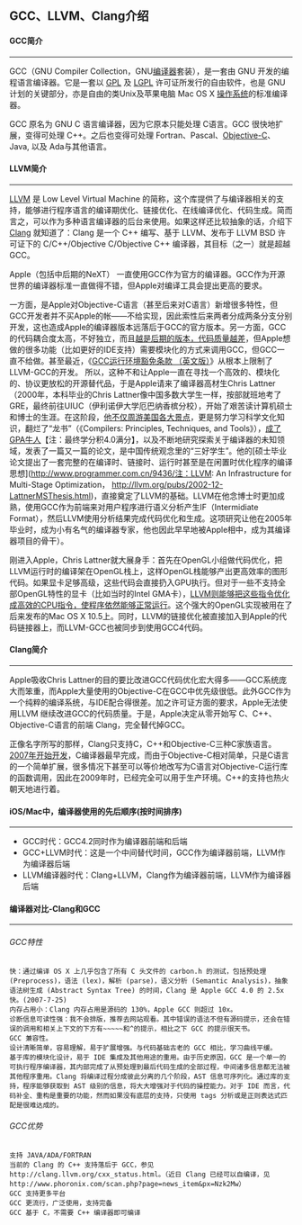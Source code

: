 ## GCC、LLVM、Clang介绍



#### GCC简介

----

GCC（GNU Compiler Collection，GNU[编译器](http://baike.baidu.com/view/487018.htm)套装），是一套由 GNU 开发的编程语言编译器。它是一套以 [GPL](http://baike.baidu.com/view/130692.htm) 及 [LGPL](http://baike.baidu.com/view/606545.htm) 许可证所发行的自由软件，也是 GNU计划的关键部分，亦是自由的类Unix及苹果电脑 Mac OS X [操作系统](http://baike.baidu.com/view/880.htm)的标准编译器。

GCC 原名为 GNU C 语言编译器，因为它原本只能处理 C语言。GCC 很快地扩展，变得可处理 C++。之后也变得可处理 Fortran、Pascal、[Objective-C](http://baike.baidu.com/view/45.htm)、Java, 以及 Ada与其他语言。



#### LLVM简介

----

 [LLVM](http://llvm.org/) 是 Low Level Virtual Machine 的简称，这个库提供了与编译器相关的支持，能够进行程序语言的编译期优化、链接优化、在线编译优化、代码生成。简而言之，可以作为多种语言编译器的后台来使用。如果这样还比较抽象的话，介绍下 [Clang](http://clang.llvm.org/) 就知道了：Clang 是一个 C++ 编写、基于 LLVM、发布于 LLVM BSD 许可证下的 C/C++/Objective C/Objective C++ 编译器，其目标（之一）就是超越 GCC。



Apple（包括中后期的NeXT） 一直使用GCC作为官方的编译器。GCC作为开源世界的编译器标准一直做得不错，但Apple对编译工具会提出更高的要求。

  一方面，是Apple对Objective-C语言（甚至后来对C语言）新增很多特性，但GCC开发者并不买Apple的帐——不给实现，因此索性后来两者分成两条分支分别开发，这也造成Apple的编译器版本远落后于GCC的官方版本。另一方面，GCC的代码耦合度太高，不好独立，而且[越是后期的版本，代码质量越差](http://www.thejemreport.com/more-on-openbsds-new-compiler/)，但Apple想做的很多功能（比如更好的IDE支持）需要模块化的方式来调用GCC，但GCC一直不给做。甚至最近，《[GCC运行环境豁免条款 （英文版）](https://blog.delphij.net/2009/01/gcc.html)》从根本上限制了LLVM-GCC的开发。 所以，这种不和让Apple一直在寻找一个高效的、模块化的、协议更放松的开源替代品，于是Apple请来了编译器高材生Chris Lattner（2000年，本科毕业的Chris Lattner像中国多数大学生一样，按部就班地考了GRE，最终前往UIUC（伊利诺伊大学厄巴纳香槟分校），开始了艰苦读计算机硕士和博士的生涯。在这阶段，[他不仅周游美国各大景点](http://photos.nondot.org/)，更是努力学习科学文化知识，翻烂了“龙书”（《Compilers: Principles, Techniques, and Tools》），[成了GPA牛人](http://nondot.org/sabre/Resume.html)【注：最终学分积4.0满分】，以及不断地研究探索关于编译器的未知领域，发表了一篇又一篇的论文，是中国传统观念里的“三好学生”。他的[硕士毕业论文提出了一套完整的在编译时、链接时、运行时甚至是在闲置时优化程序的编译思想](http://www.programmer.com.cn/9436/注：LLVM: An Infrastructure for Multi-Stage Optimization， http://llvm.org/pubs/2002-12-LattnerMSThesis.html)，直接奠定了LLVM的基础。LLVM在他念博士时更加成熟，使用GCC作为前端来对用户程序进行语义分析产生IF（Intermidiate Format），然后LLVM使用分析结果完成代码优化和生成。这项研究让他在2005年毕业时，成为小有名气的编译器专家，他也因此早早地被Apple相中，成为其编译器项目的骨干）。

  刚进入Apple，Chris Lattner就大展身手：首先在OpenGL小组做代码优化，把LLVM运行时的编译架在OpenGL栈上，这样OpenGL栈能够产出更高效率的图形代码。如果显卡足够高级，这些代码会直接扔入GPU执行。但对于一些不支持全部OpenGL特性的显卡（比如当时的Intel GMA卡），[LLVM则能够把这些指令优化成高效的CPU指令，使程序依然能够正常运行](http://lists.cs.uiuc.edu/pipermail/llvmdev/2006-August/006492.html)。这个强大的OpenGL实现被用在了后来发布的Mac OS X 10.5上。同时，LLVM的链接优化被直接加入到Apple的代码链接器上，而LLVM-GCC也被同步到使用GCC4代码。



#### Clang简介

-----

Apple吸收Chris Lattner的目的要比改进GCC代码优化宏大得多——GCC系统庞大而笨重，而Apple大量使用的Objective-C在GCC中优先级很低。此外GCC作为一个纯粹的编译系统，与IDE配合得很差。加之许可证方面的要求，Apple无法使用LLVM 继续改进GCC的代码质量。于是，Apple决定从零开始写 C、C++、Objective-C语言的前端 Clang，完全替代掉GCC。

  正像名字所写的那样，Clang只支持C，C++和Objective-C三种C家族语言。[2007年开始开发](http://lists.cs.uiuc.edu/pipermail/cfe-dev/2007-July/000000.html)，C编译器最早完成，而由于Objective-C相对简单，只是C语言的一个简单扩展，很多情况下甚至可以等价地改写为C语言对Objective-C运行库的函数调用，因此在2009年时，已经完全可以用于生产环境。C++的支持也热火朝天地进行着。



#### iOS/Mac中，编译器使用的先后顺序(按时间排序)

-----

- GCC时代：GCC4.2同时作为编译器前端和后端
- GCC+LLVM时代：这是一个中间替代时间，GCC作为编译器前端，LLVM作为编译器后端
- LLVM编译器时代：Clang+LLVM，Clang作为编译器前端，LLVM作为编译器后端



#### 编译器对比-Clang和GCC

-----

###### GCC特性

````
快：通过编译 OS X 上几乎包含了所有 C 头文件的 carbon.h 的测试，包括预处理 (Preprocess)，语法 (lex)，解析 (parse)，语义分析 (Semantic Analysis)，抽象语法树生成 (Abstract Syntax Tree) 的时间，Clang 是 Apple GCC 4.0 的 2.5x 快。(2007-7-25)
内存占用小：Clang 内存占用是源码的 130%，Apple GCC 则超过 10x。
诊断信息可读性强：我不会排版，推荐去网站观看。其中错误的语法不但有源码提示，还会在错误的调用和相关上下文的下方有~~~~~和^的提示，相比之下 GCC 的提示很天书。
GCC 兼容性。
设计清晰简单，容易理解，易于扩展增强。与代码基础古老的 GCC 相比，学习曲线平缓。
基于库的模块化设计，易于 IDE 集成及其他用途的重用。由于历史原因，GCC 是一个单一的可执行程序编译器，其内部完成了从预处理到最后代码生成的全部过程，中间诸多信息都无法被其他程序重用。Clang 将编译过程分成彼此分离的几个阶段，AST 信息可序列化。通过库的支持，程序能够获取到 AST 级别的信息，将大大增强对于代码的操控能力。对于 IDE 而言，代码补全、重构是重要的功能，然而如果没有底层的支持，只使用 tags 分析或是正则表达式匹配是很难达成的。
````



###### GCC优势

```
支持 JAVA/ADA/FORTRAN
当前的 Clang 的 C++ 支持落后于 GCC，参见http://clang.llvm.org/cxx_status.html。（近日 Clang 已经可以自编译，见http://www.phoronix.com/scan.php?page=news_item&px=Nzk2Mw）
GCC 支持更多平台
GCC 更流行，广泛使用，支持完备
GCC 基于 C，不需要 C++ 编译器即可编译
```





